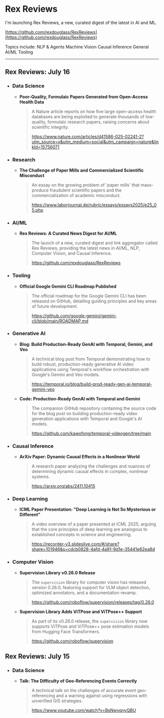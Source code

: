 # Rex Reviews

I'm launching Rex Reviews, a new, curated digest of the latest in AI and ML.

[https://github.com/rexdouglass/RexReviews](https://github.com/rexdouglass/RexReviews)

Topics include: NLP & Agents 	 Machine Vision  Causal Inference 	 General AI/ML Tooling

---

## Rex Reviews: July 16

* ### Data Science
    * **Poor-Quality, Formulaic Papers Generated from Open-Access Health Data**
        > A Nature article reports on how five large open-access health databases are being exploited to generate thousands of low-quality, formulaic research papers, raising concerns about scientific integrity.
        >
        > https://www.nature.com/articles/d41586-025-02241-2?utm_source=x&utm_medium=social&utm_campaign=nature&linkId=15756071

* ### Research
    * **The Challenge of Paper Mills and Commercialized Scientific Misconduct**
        > An essay on the growing problem of 'paper mills' that mass-produce fraudulent scientific papers and the commercialization of academic misconduct.
        >
        > https://www.laborjournal.de/rubric/essays/essays2025/e25_05.php

* ### AI/ML
    * **Rex Reviews: A Curated News Digest for AI/ML**
        > The launch of a new, curated digest and link aggregator called Rex Reviews, providing the latest news in AI/ML, NLP, Computer Vision, and Causal Inference.
        >
        > https://github.com/rexdouglass/RexReviews

* ### Tooling
    * **Official Google Gemini CLI Roadmap Published**
        > The official roadmap for the Google Gemini CLI has been released on GitHub, detailing guiding principles and key areas of future development.
        >
        > https://github.com/google-gemini/gemini-cli/blob/main/ROADMAP.md

* ### Generative AI
    * **Blog: Build Production-Ready GenAI with Temporal, Gemini, and Veo**
        > A technical blog post from Temporal demonstrating how to build robust, production-ready generative AI video applications using Temporal's workflow orchestration with Google's Gemini and Veo models.
        >
        > https://temporal.io/blog/build-prod-ready-gen-ai-temporal-gemini-veo
    * **Code: Production-Ready GenAI with Temporal and Gemini**
        > The companion GitHub repository containing the source code for the blog post on building production-ready video generation applications with Temporal and Google's AI models.
        >
        > https://github.com/kawofong/temporal-videogen/tree/main

* ### Causal Inference
    * **ArXiv Paper: Dynamic Causal Effects in a Nonlinear World**
        > A research paper analyzing the challenges and nuances of determining dynamic causal effects in complex, nonlinear systems.
        >
        > https://arxiv.org/abs/2411.10415

* ### Deep Learning
    * **ICML Paper Presentation: "Deep Learning is Not So Mysterious or Different"**
        > A video overview of a paper presented at ICML 2025, arguing that the core principles of deep learning are analogous to established concepts in science and engineering.
        >
        > https://recorder-v3.slideslive.com/#/share?share=101946&s=cdcb0828-4afd-4a91-9d1e-35441e62ea8d

* ### Computer Vision
    * **Supervision Library v0.26.0 Release**
        > The `supervision` library for computer vision has released version 0.26.0, featuring support for VLM object detection, optimized annotators, and a documentation revamp.
        >
        > https://github.com/roboflow/supervision/releases/tag/0.26.0
    * **Supervision Library Adds ViTPose and ViTPose++ Support**
        > As part of its v0.26.0 release, the `supervision` library now supports ViTPose and ViTPose++ pose estimation models from Hugging Face Transformers.
        >
        > https://github.com/roboflow/supervision

## Rex Reviews: July 15

* ### Data Science
    * **Talk: The Difficulty of Geo-Referencing Events Correctly**
        > A technical talk on the challenges of accurate event geo-referencing and a warning against using regressions with unverified GIS strategies.
        >
        > https://www.youtube.com/watch?v=BsNwvqnyQBU
